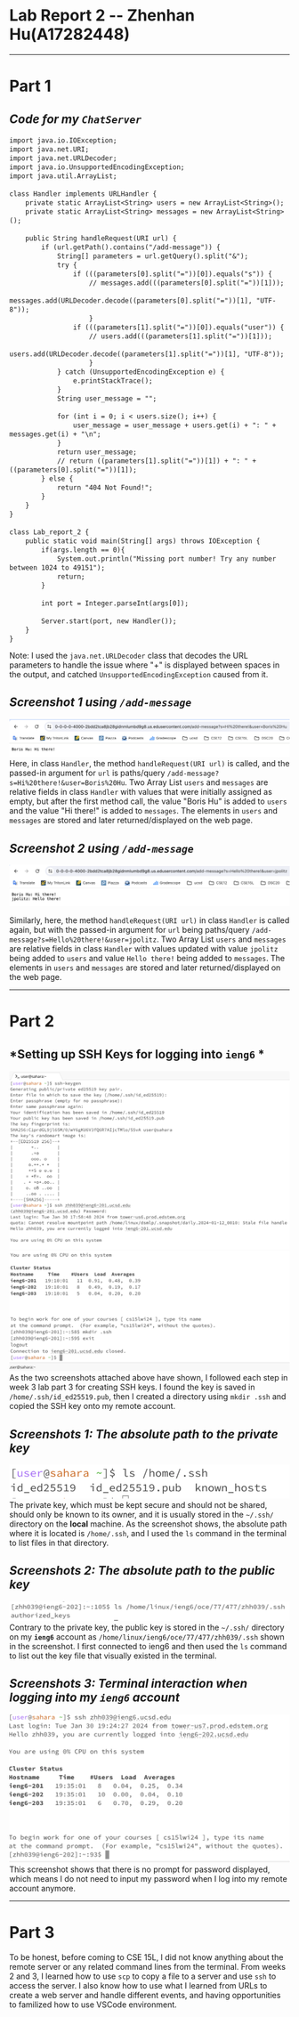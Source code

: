 # **Lab Report 2 -- Zhenhan Hu(A17282448)**
---
# **Part 1**
## *Code for my `ChatServer`*
```
import java.io.IOException;
import java.net.URI;
import java.net.URLDecoder;
import java.io.UnsupportedEncodingException;
import java.util.ArrayList;

class Handler implements URLHandler {
    private static ArrayList<String> users = new ArrayList<String>();
    private static ArrayList<String> messages = new ArrayList<String>();

    public String handleRequest(URI url) {
        if (url.getPath().contains("/add-message")) {
            String[] parameters = url.getQuery().split("&");
            try {
                if (((parameters[0].split("="))[0]).equals("s")) {
                    // messages.add(((parameters[0].split("="))[1]));
                    messages.add(URLDecoder.decode((parameters[0].split("="))[1], "UTF-8"));
                    }
                if (((parameters[1].split("="))[0]).equals("user")) {
                    // users.add(((parameters[1].split("="))[1]));
                    users.add(URLDecoder.decode((parameters[1].split("="))[1], "UTF-8"));
                    }
            } catch (UnsupportedEncodingException e) {
                e.printStackTrace();
            }
            String user_message = "";

            for (int i = 0; i < users.size(); i++) {
                user_message = user_message + users.get(i) + ": " + messages.get(i) + "\n";
            }
            return user_message;
            // return ((parameters[1].split("="))[1]) + ": " + ((parameters[0].split("="))[1]);
        } else {
            return "404 Not Found!";
        }
    }
}

class Lab_report_2 {
    public static void main(String[] args) throws IOException {
        if(args.length == 0){
            System.out.println("Missing port number! Try any number between 1024 to 49151");
            return;
        }

        int port = Integer.parseInt(args[0]);

        Server.start(port, new Handler());
    }
}
```
Note: I used the `java.net.URLDecoder` class that decodes the URL parameters to handle the issue where "+" is displayed between spaces in the output, and catched `UnsupportedEncodingException` caused from it.

## *Screenshot 1 using `/add-message`*
![Image](lab_report2,part1.1.png)
Here, in class `Handler`, the method `handleRequest(URI url)` is called, and the passed-in argument for `url` is paths/query `/add-message?s=Hi%20there!&user=Boris%20Hu`. Two Array List `users` and `messages` are relative fields in class `Handler` with values that were initially assigned as empty, but after the first method call, the value "Boris Hu" is added to `users` and the value "Hi there!" is added to `messages`. The elements in `users` and `messages` are stored and later returned/displayed on the web page.

## *Screenshot 2 using `/add-message`*
![Image](lab_report2,part1.2.png)

Similarly, here, the method `handleRequest(URI url)` in class `Handler` is called again, but with the passed-in argument for `url` being paths/query `/add-message?s=Hello%20there!&user=jpolitz`. Two Array List `users` and `messages` are relative fields in class `Handler` with values updated with value `jpolitz` being added to `users` and value `Hello there!` being added to `messages`. The elements in `users` and `messages` are stored and later returned/displayed on the web page.

---

# **Part 2**
## *Setting up SSH Keys for logging into `ieng6` *
![Image](SettingKeys1.png)
![Image](SettingKeys2.png)
As the two screenshots attached above have shown, I followed each step in week 3 lab part 3 for creating SSH keys. I found the key is saved in `/home/.ssh/id_ed25519.pub`, then I created a directory using `mkdir .ssh` and copied the SSH key onto my remote account.

## *Screenshots 1: The absolute path to the *private* key*
![Image](private_key.png)
The private key, which must be kept secure and should not be shared, should only be known to its owner, and it is usually stored in the `~/.ssh/` directory on the **local** machine. As the screenshot shows, the absolute path where it is located is `/home/.ssh`, and I used the `ls` command in the terminal to list files in that directory.

## *Screenshots 2: The absolute path to the *public* key*
![Image](public_key.png)
Contrary to the private key, the public key is stored in the `~/.ssh/` directory on my **`ieng6`** account as `/home/linux/ieng6/oce/77/477/zhh039/.ssh` shown in the screenshot. I first connected to ieng6 and then used the `ls` command to list out the key file that visually existed in the terminal.

## *Screenshots 3: Terminal interaction when logging into my `ieng6` account*
![Image](no_password_needed.png)
This screenshot shows that there is no prompt for password displayed, which means I do not need to input my password when I log into my remote account anymore.

---

# **Part 3**
To be honest, before coming to CSE 15L, I did not know anything about the remote server or any related command lines from the terminal. From weeks 2 and 3, I learned how to use `scp` to copy a file to a server and use `ssh` to access the server. I also know how to use what I learned from URLs to create a web server and handle different events, and having opportunities to familized how to use VSCode environment.
